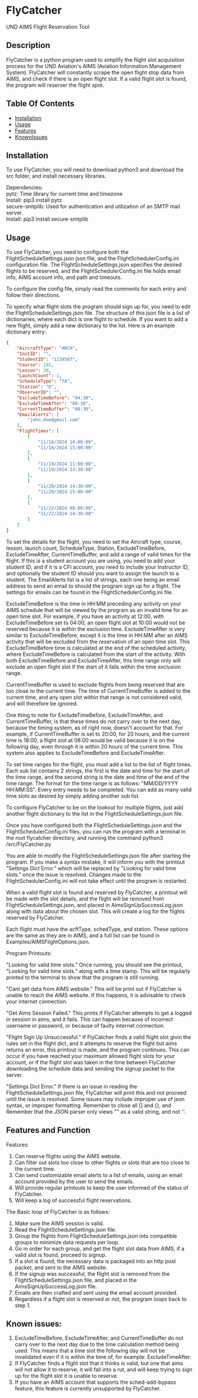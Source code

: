 # FlyCatcher
 UND AIMS Flight Reservation Tool

## Description
FlyCatcher is a python program used to simplify the flight slot acquisition process for the UND Aviation's AIMS (Aviation Information Management System).
FlyCatcher will constantly scrape the open flight stop data from AIMS, and check if there is an open flight slot. If a valid flight slot is found, the program will reserver the flight spot. 

## Table Of Contents

- [Installation](#installation)
- [Usage](#usage)
- [Features](#Features-and-Function)
- [KnownIssues](#known-issues)

## Installation

To use FlyCatcher, you will need to download python3 and download the src folder, and install necessary libraries. 

Dependencies: <br>
pytz: Time library for current time and timezone <br>
Install: pip3 install pytz <br>
secure-smtplib: Used for authentication and utilization of an SMTP mail server. <br>
Install: pip3 install secure-smtplib<br>

## Usage

To use FlyCatcher, you need to configure both the FlightScheduleSettings.json json file, and the FlightSchedulerConfig.ini configuration file. 
The FlightScheduleSettings.json specifies the desired flights to be reserved, and the FlightSchedulerConfig.ini file holds email info, AIMS account info, and path and timeouts. 

To configure the config file, simply read the comments for each entry and follow their directions. 

To specify what flight slots the program should sign up for, you need to edit the FlightScheduleSettings.json file. The structure of this json file is a list of dictionaries, where each dict is one flight to schedule. If you want to add a new flight, simply add a new dictionary to the list. 
Here is an example dictionary entry:

```json
{
    "AircraftType": "ARCH",
    "InstID": "",
    "StudentID": "1234567",
    "Course": 102,
    "Lesson": 30,
    "LaunchCount": 1,
    "ScheduleType": "TA",
    "Station": "D",
    "ObserverID": "",
    "ExcludeTimeBefore": "04:30",
    "ExcludeTimeAfter": "08:30",
    "CurrentTimeBuffer": "08:30",
    "EmailAlerts": [
        "john.doe@gmail.com"
    ],
    "FlightTimes": [
        [
            "11/18/2024 14:00:00",
            "11/18/2024 15:00:00"
        ],
        [
            "11/19/2024 11:00:00",
            "11/19/2024 13:30:00"
        ],
        [
            "11/20/2024 14:30:00",
            "11/20/2024 15:00:00"
        ],
        [
            "11/22/2024 08:00:00",
            "11/22/2024 14:30:00"
        ]
    ]
}
```

To set the details for the flight, you need to set the Aircraft type, course, lesson, launch count, ScheduleType, Station, ExcludeTimeBefore, ExcludeTimeAfter, CurrentTimeBuffer, and add a range of valid times for the flight. 
If this is a student account you are using, you need to add your student ID, and if it is a CFI account, you need to include your Instructor ID, and optionally the student ID should you want to assign the launch to a student. 
The EmailAlerts list is a list of strings, each one being an email address to send an email to should the program sign up for a flight. The settings for emails can be found in the FlightSchedulerConfig.ini file. 

ExcludeTimeBefore is the time in HH:MM preceding any activity on your AIMS schedule that will be viewed by the program as an invalid time for an open time slot. For example, if you have an activity at 12:00, with ExcludeTimeBefore set to 04:00, an open flight slot at 10:00 would not be reserved because it is within the exclusion time. 
ExcludeTimeAfter is very similar to ExcludeTimeBefore, except it is the time in HH:MM after an AIMS activity that will be excluded from the reservation of an open time slot. This ExcludeTimeBefore time is calculated at the end of the scheduled activity, where ExcludeTimeBefore is calculated from the start of the activity. 
With both ExcludeTimeBefore and ExcludeTimeAfter, this time range only will exclude an open flight slot if the start of it falls within the time exclusion range. 

CurrentTimeBuffer is used to exclude flights from being reserved that are too close to the current time. The time of CurrentTimeBuffer is added to the current time, and any open slot within that range is not considered valid, and will therefore be ignored.

One thing to note for ExcludeTimeBefore, ExcludeTimeAfter, and CurrentTimeBuffer, is that these times do not carry over to the next day, because the timing system, as of right now, doesn't account for that. 
For example, if CurrentTimeBuffer is set to 20:00, for 20 hours, and the current time is 18:00, a flight slot at 08:00 would be valid because it is on the following day, even through it is within 20 hours of the current time. This system also applies to ExcludeTimeBefore and ExcludeTimeAfter. 

To set time ranges for the flight, you must add a list to the list of flight times. Each sub list contains 2 strings, the first is the date and time for the start of the time range, and the second string is the date and time of the end of the time range.
The format for the time range is as follows: "MM/DD/YYYY HH:MM:SS". Every entry needs to be completed. You can add as many valid time slots as desired by simply adding another sub list. 

To configure FlyCatcher to be on the lookout for multiple flights, just add another flight dictionary to the list in the FlightScheduleSettings.json file. 

Once you have configured both the FlightScheduleSettings.json and the FlightSchedulerConfig.ini files, you can run the program with a terminal in the root flycatcher directory, and running the command python3 /src/FlyCatcher.py 

You are able to modify the FlightScheduleSettings.json file after starting the program. If you make a syntax mistake, it will inform you with the printout "Settings Dict Error." which will be replaced by "Looking for valid time slots." once the issue is resolved. 
Changes made to the FlightSchedulerConfig.ini will not take effect until the program is restarted. 

When a valid flight slot is found and reserved by FlyCatcher, a printout will be made with the slot details, and the flight will be removed from FlightScheduleSettings.json, and placed in AimsSignUpSuccessLog.json along with data about the chosen slot. 
This will create a log for the flights reserved by FlyCatcher.

Each flight must have the acftType, schedType, and station. These options are the same as they are in AIMS, and a full list can be found in Examples/AIMSFlightOptions.json.

Program Printouts:

"Looking for valid time slots."
Once running, you should see the printout, "Looking for valid time slots." along with a time stamp. This will be regularly printed to the terminal to show that the program is still running. 

"Cant get data from AIMS website."
This will be print out if FlyCatcher is unable to reach the AIMS website. If this happens, it is advisable to check your internet connection. 

"Get Aims Session Failed."
This prints if FlyCatcher attempts to get a logged in session in aims, and it fails. This can happen because of incorrect username or password, or because of faulty internet connection. 

"Flight Sign Up Unsuccessful."
If FlyCatcher finds a valid flight slot givin the rules set in the flight dict, and it attempts to reserve the flight but aims returns an error, this printout is made, and the program continues. 
This can occur if you have reached your maximum allowed flight slots for your account, or if the flight slot was taken in the time between FlyCatcher downloading the schedule data and sending the signup packet to the server. 

"Settings Dict Error."
If there is an issue in reading the FlightScheduleSettings.json file, FlyCatcher will print this and not proceed until the issue is resolved. 
Some issues may include improper use of json syntax, or improper formatting. Remember to close all [] and {}, and Remember that the JSON parser only views "" as a valid string, and not ''.


## Features and Function

Features:
1. Can reserve flights using the AIMS website.
2. Can filter out slots too close to other flights or slots that are too close to the current time.
3. Can send customizable email alerts to a list of emails, using an email account provided by the user to send the emails.
4. Will provide regular printouts to keep the user informed of the status of FlyCatcher.
5. Will keep a log of successful flight reservations. 

The Basic loop of FlyCatcher is as follows:

1. Make sure the AIMS session is valid.
2. Read the FlightScheduleSettings.json file.
3. Group the flights from FlightScheduleSettings.json into compatible groups to minimize data requests per loop. 
4. Go in order for each group, and get the flight slot data from AIMS, if a valid slot is found, proceed to signup.
5. If a slot is found, the necessary data is packaged into an http post packet, and sent to the AIMS website.
6. If the signup was successful, the flight slot is removed from the FlightScheduleSettings.json file, and placed in the AimsSignUpSuccessLog.json file. 
7. Emails are then crafted and sent using the email account provided. 
8. Regardless if a flight slot is reserved or not, the program loops back to step 1.


## Known issues:

1. ExcludeTimeBefore, ExcludeTimeAfter, and CurrentTimeBuffer do not carry over to the next day due to the time calculation method being used. This means that a time slot the following day will not be invalidated even if it is within the time of, for example: ExcludeTimeAfter.
2. If FlyCatcher finds a flight slot that it thinks is valid, but one that aims will not allow it to reserve, it will fall into a rut, and will keep trying to sign up for the flight slot it is unable to reserve. 
3. If you have an AIMS account that supports the sched-add-bypass feature, this feature is currently unsupported by FlyCatcher.
